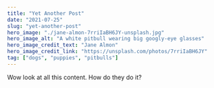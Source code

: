 ```yaml
---
title: "Yet Another Post"
date: "2021-07-25"
slug: "yet-another-post"
hero_image: "./jane-almon-7rriIaBH6JY-unsplash.jpg"
hero_image_alt: "A white pitbull wearing big googly-eye glasses"
hero_image_credit_text: "Jane Almon"
hero_image_credit_link: "https://unsplash.com/photos/7rriIaBH6JY"
tag: ["dogs", "puppies", "pitbulls"]
---
```


Wow look at all this content. How do they do it?